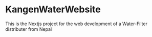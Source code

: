 # KangenWaterWebsite
This is the Nextjs project for the web development of a Water-Filter distributer from Nepal
